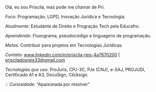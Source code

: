 Olá, eu sou Priscila, mas pode me chamar de Pri.

*Foco*: Programação, LGPD, Inovação Jurídica e Tecnologia. 

*Atualmente*: Estudante de Direito e Progração Tech pela Educafro.

*Aprendendo*: Fluxograma, pseudocódigo e linguagens de programação.

*Metas*: Contribuir para projetos em Tecnologias Juridicas.

*Contato*: www.linkedin.com/in/priscila-reis-4a7670200 | prisciladosreis33@gmail.com

*Tecnologias que uso*: ProJuris, CPJ-3C, PJe (CNJ), e-SAJ, PROJUDI, Certificado A1 e A3, DocuSign, Clicksign.

💡 *Curiosidade*: "Apaixonada por resolver"
